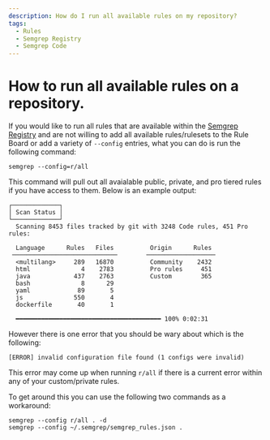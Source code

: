 ```yaml
---
description: How do I run all available rules on my repository?
tags:
  - Rules
  - Semgrep Registry
  - Semgrep Code
---
```


# How to run all available rules on a repository.

If you would like to run all rules that are available within the [Semgrep Registry](https://semgrep.dev/explore) and are not willing to add all available rules/rulesets to the Rule Board or add a variety of `--config` entries, what you can do is run the following command:

```
semgrep --config=r/all
```

This command will pull out all avaialable public, private, and pro tiered rules if you have access to them. Below is an example output:

```
┌─────────────┐
│ Scan Status │
└─────────────┘
  Scanning 8453 files tracked by git with 3248 Code rules, 451 Pro rules:
                                                                                                                        
  Language      Rules   Files          Origin      Rules                                                                
 ─────────────────────────────        ───────────────────                                                               
  <multilang>     289   16870          Community    2432                                                                
  html              4    2783          Pro rules     451                                                                
  java            437    2763          Custom        365                                                                
  bash              8      29                                                                                           
  yaml             89       5                                                                                           
  js              550       4                                                                                           
  dockerfile       40       1                                                                                           
                                                                                                                        
  ━━━━━━━━━━━━━━━━━━━━━━━━━━━━━━━━━━━━━━━━ 100% 0:02:31   
```

However there is one error that you should be wary about which is the following:

```
[ERROR] invalid configuration file found (1 configs were invalid)
```

This error may come up when running `r/all` if there is a current error within any of your custom/private rules.

To get around this you can use the following two commands as a workaround:

```
semgrep --config r/all . -d
semgrep --config ~/.semgrep/semgrep_rules.json .
```
